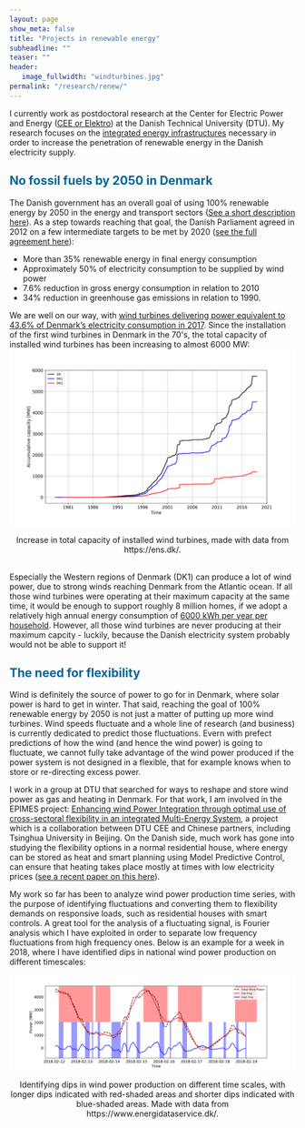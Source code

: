 ```yaml
---
layout: page
show_meta: false
title: "Projects in renewable energy"
subheadline: ""
teaser: ""
header:
   image_fullwidth: "windturbines.jpg"
permalink: "/research/renew/"
---
```


I currently work as postdoctoral research at the Center for Electric Power and Energy ([CEE or Elektro](http://www.cee.elektro.dtu.dk/)) at the Danish Technical University (DTU). My research focuses on the [integrated energy infrastructures](http://www.cee.elektro.dtu.dk/research/Interconnected-energy-system/Integrated-energy-infrastructures) necessary in order to increase the penetration of renewable energy in the Danish electricity supply.


<h2 style="color: #006699">No fossil fuels by 2050 in Denmark</h2>

The Danish government has an overall goal of using 100% renewable energy by 2050 in the energy and transport sectors ([See a short description here](http://denmark.dk/en/green-living/wind-energy)). 
As a step towards reaching that goal, the Danish Parliament agreed in 2012 on a few intermediate targets to be met by 2020 ([see the full agreement here](file:///home/karen/Downloads/EnergyPolicyinDenmark.pdf)):<br>
- More than 35% renewable energy in final energy consumption
- Approximately 50% of electricity consumption to be supplied by wind power
- 7.6% reduction in gross energy consumption in relation to 2010
- 34% reduction in greenhouse gas emissions in relation to 1990.

We are well on our way, with [wind turbines delivering power equivalent to 43.6% of Denmark’s electricity consumption in 2017](https://cleantechnica.com/2018/01/06/44-wind-denmark-smashed-already-huge-wind-energy-records-2017/). 
Since the installation of the first wind turbines in Denmark in the 70's, the total capacity of installed wind turbines has been increasing to almost 6000 MW:
![Increase in total capacity of installed wind turbines](capacity.png)
<center>Increase in total capacity of installed wind turbines, made with data from https://ens.dk/.</center>
<br>

Especially the Western regions of Denmark (DK1) can produce a lot of wind power, due to strong winds reaching Denmark from the Atlantic ocean. 
If all those wind turbines were operating at their maximum capacity at the same time, it would be enough to support roughly 8 million homes, if we adopt a relatively high annual energy consumption of [6000 kWh per year per household](https://www.ovoenergy.com/guides/energy-guides/how-much-electricity-does-a-home-use.html). 
However, all those wind turbines are never producing at their maximum capcity - luckily, because the Danish electricity system probably would not be able to support it! 


<h2 style="color: #006699">The need for flexibility</h2>
Wind is definitely the source of power to go for in Denmark, where solar power is hard to get in winter. 
That said, reaching the goal of 100% renewable energy by 2050 is not just a matter of putting up more wind turbines. 
Wind speeds fluctuate and a whole line of research (and business) is currently dedicated to predict those fluctuations. 
Evern with prefect predictions of how the wind (and hence the wind power) is going to fluctuate, 
we cannot fully take advantage of the wind power produced if the power system is not designed in a flexible, that for example knows when to store or re-directing excess power. 

I work in a group at DTU that searched for ways to reshape and store wind power as gas and heating in Denmark. 
For that work, I am involved in the EPIMES project: [Enhancing wind Power Integration through optimal use of cross-sectoral flexibility in an integrated Multi-Energy System](http://www.dtu.dk/english/news/nyhed?id=1e387552-3d06-4f2c-ab2b-f1b602e8e27a), a project which is a collaboration between DTU CEE and Chinese partners, including Tsinghua University in Beijing. 
On the Danish side, much work has gone into studying the flexibility options in a normal residential house, where energy can be stored as heat and smart planning using Model Predictive Control, can ensure that heating takes place mostly at times with low electricity prices ([see a recent paper on this here](http://orbit.dtu.dk/files/139062795/WJET_2017101016173894.pdf)). 

My work so far has been to analyze wind power production time series, with the purpose of identifying fluctuations and converting them to flexibility demands on responsive loads, such as residential houses with smart controls. 
A great tool for the analysis of a fluctuating signal, is Fourier analysis which I have exploited in order to separate low frequency fluctuations from high frequency ones. Below is an example for a week in 2018, where I have identified dips in national wind power production on different timescales:

![Dips in wind power production in Denmark.](dips_DK.png)
<center>Identifying dips in wind power production on different time scales, with longer dips indicated with red-shaded areas and shorter dips indicated with blue-shaded areas. Made with data from https://www.energidataservice.dk/.</center>
<br>

